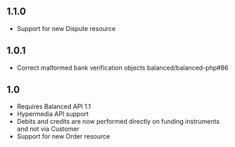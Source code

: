 ## 1.1.0

* Support for new Dispute resource


## 1.0.1

* Correct malformed bank verification objects balanced/balanced-php#86


## 1.0

* Requires Balanced API 1.1
* Hypermedia API support
* Debits and credits are now performed directly on funding instruments and not via Customer
* Support for new Order resource
